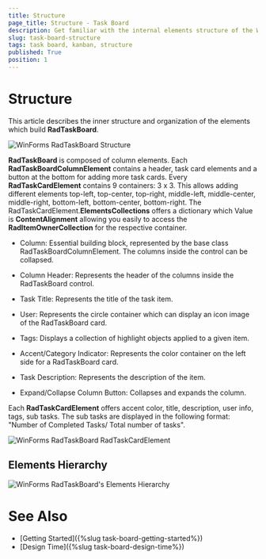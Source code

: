 ```yaml
---
title: Structure
page_title: Structure - Task Board
description: Get familiar with the internal elements structure of the WinForms TaskBoard (Kanban) control.
slug: task-board-structure
tags: task board, kanban, structure
published: True
position: 1  
---
```


# Structure

This article describes the inner structure and organization of the elements which build **RadTaskBoard**.

![WinForms RadTaskBoard Structure](images/task-board-structure001.png)

**RadTaskBoard** is composed of column elements. Each **RadTaskBoardColumnElement** contains a header, task card elements and a button at the bottom for adding more task cards. Every **RadTaskCardElement** contains 9 containers: 3 x 3. This allows adding different elements top-left, top-center, top-right, middle-left, middle-center, middle-right, bottom-left, bottom-center, bottom-right. The RadTaskCardElement.**ElementsCollections** offers a dictionary which Value is **ContentAlignment** allowing you easily to access the **RadItemOwnerCollection** for the respective container.

* Column: Essential building block, represented by the base class RadTaskBoardColumnElement. The columns inside the control can be collapsed.
 
* Column Header: Represents the header of the columns inside the RadTaskBoard control.

* Task Title: Represents the title of the task item.

* User: Represents the circle container which can display an icon image of the RadTaskBoard card.

* Tags: Displays a collection of highlight objects applied to a given item.

* Accent/Category Indicator: Represents the color container on the left side for a RadTaskBoard card.

* Task Description: Represents the description of the item.

* Expand/Collapse Column Button: Collapses and expands the column.

Each **RadTaskCardElement** offers accent color, title, description, user info, tags, sub tasks. The sub tasks are displayed in the following format: "Number of Completed Tasks/ Total number of tasks". 

![WinForms RadTaskBoard RadTaskCardElement](images/task-board-structure003.png)

## Elements Hierarchy
 
![WinForms RadTaskBoard's Elements Hierarchy](images/task-board-structure002.png)
 
# See Also

* [Getting Started]({%slug task-board-getting-started%})
* [Design Time]({%slug task-board-design-time%})
 
        
